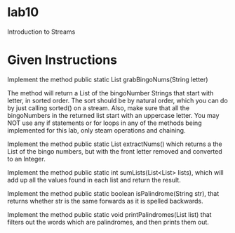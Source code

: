 # lab10

Introduction to Streams

# Given Instructions

Implement the method public static List<String> grabBingoNums(String letter)

The method will return a List of the bingoNumber Strings that start with letter, in sorted order. The sort should be by natural order, which you can do by just calling sorted() on a stream. Also, make sure that all the bingoNumbers in the returned list start with an uppercase letter. You may NOT use any if statements or for loops in any of the methods being implemented for this lab, only steam operations and chaining.

Implement the method public static List<Integer> extractNums() which returns a the List of the bingo numbers, but with the front letter removed and converted to an Integer. 

Implement the method public static int sumLists(List<List<Integer>> lists), which will add up all the values found in each list and return the result. 

Implement the method public static boolean isPalindrome(String str), that returns whether str is the same forwards as it is spelled backwards.

Implement the method public static void printPalindromes(List<String> list) that filters out the words which are palindromes, and then prints them out. 
